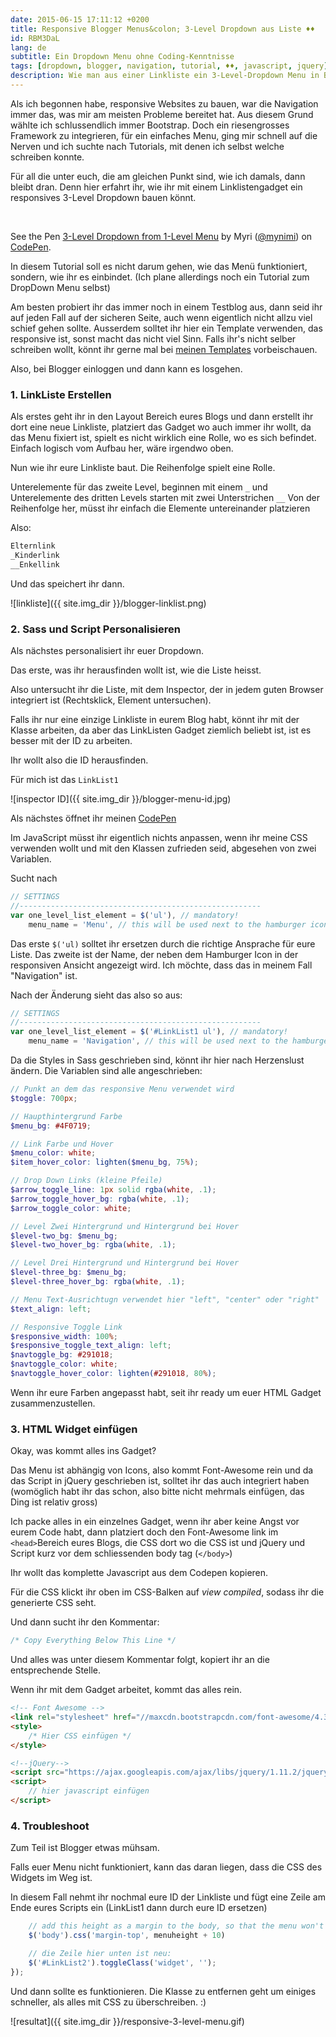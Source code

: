 ```yaml
---
date: 2015-06-15 17:11:12 +0200
title: Responsive Blogger Menus&colon; 3-Level Dropdown aus Liste ♦♦
id: RBM3DaL
lang: de
subtitle: Ein Dropdown Menu ohne Coding-Kenntnisse
tags: [dropdown, blogger, navigation, tutorial, ♦♦, javascript, jquery]
description: Wie man aus einer Linkliste ein 3-Level-Dropdown Menu in Blogger generieren kann.
---
```

Als ich begonnen habe, responsive Websites zu bauen, war die Navigation immer das, was mir am meisten Probleme bereitet hat. Aus diesem Grund wählte ich schlussendlich immer Bootstrap. Doch ein riesengrosses Framework zu integrieren, für ein einfaches Menu, ging mir schnell auf die Nerven und ich suchte nach Tutorials, mit denen ich selbst welche schreiben konnte.

Für all die unter euch, die am gleichen Punkt sind, wie ich damals, dann bleibt dran. Denn hier erfahrt ihr, wie ihr mit einem Linklistengadget ein responsives 3-Level Dropdown bauen könnt.

<br><!-- more -->
<p data-height="304" data-theme-id="7132" data-slug-hash="NPOKYP" data-default-tab="result" data-user="mynimi" class='codepen'>See the Pen <a href='http://codepen.io/mynimi/pen/NPOKYP/'>3-Level Dropdown from 1-Level Menu</a> by Myri (<a href='http://codepen.io/mynimi'>@mynimi</a>) on <a href='http://codepen.io'>CodePen</a>.</p>
<script async src="//assets.codepen.io/assets/embed/ei.js"></script>


In diesem Tutorial soll es nicht darum gehen, wie das Menü funktioniert, sondern, wie ihr es einbindet. (Ich plane allerdings noch ein Tutorial zum DropDown Menu selbst)

Am besten probiert ihr das immer noch in einem Testblog aus, dann seid ihr auf jeden Fall auf der sicheren Seite, auch wenn eigentlich nicht allzu viel schief gehen sollte.
Ausserdem solltet ihr hier ein Template verwenden, das responsive ist, sonst macht das nicht viel Sinn. Falls ihr's nicht selber schreiben wollt, könnt ihr gerne mal bei [meinen Templates](/themes/) vorbeischauen.

Also, bei Blogger einloggen und dann kann es losgehen.

### 1. LinkListe Erstellen

Als erstes geht ihr in den Layout Bereich eures Blogs und dann erstellt ihr dort eine neue Linkliste, platziert das Gadget wo auch immer ihr wollt, da das Menu fixiert ist, spielt es nicht wirklich eine Rolle, wo es sich befindet. Einfach logisch vom Aufbau her, wäre irgendwo oben.

Nun wie ihr eure Linkliste baut. Die Reihenfolge spielt eine Rolle.

Unterelemente für das zweite Level, beginnen mit einem `_` und Unterelemente des dritten Levels starten mit zwei Unterstrichen `__` Von der Reihenfolge her, müsst ihr einfach die Elemente untereinander platzieren

Also:

```html
Elternlink
_Kinderlink
__Enkellink
```

Und das speichert ihr dann.

![linkliste]({{ site.img_dir }}/blogger-linklist.png)

### 2. Sass und Script Personalisieren

Als nächstes personalisiert ihr euer Dropdown.

Das erste, was ihr herausfinden wollt ist, wie die Liste heisst.

Also untersucht ihr die Liste, mit dem Inspector, der in jedem guten Browser integriert ist (Rechtsklick, Element untersuchen).

Falls ihr nur eine einzige Linkliste in eurem Blog habt, könnt ihr mit der Klasse arbeiten, da aber das LinkListen Gadget ziemlich beliebt ist, ist es besser mit der ID zu arbeiten.

Ihr wollt also die ID herausfinden.

Für mich ist das `LinkList1`

![inspector ID]({{ site.img_dir }}/blogger-menu-id.jpg)


Als nächstes öffnet ihr meinen [CodePen](http://codepen.io/mynimi/pen/NPOKYP)

Im JavaScript müsst ihr eigentlich nichts anpassen, wenn ihr meine CSS verwenden wollt und mit den Klassen zufrieden seid, abgesehen von zwei Variablen.

Sucht nach

```js
// SETTINGS
//------------------------------------------------------    
var one_level_list_element = $('ul'), // mandatory!
    menu_name = 'Menu', // this will be used next to the hamburger icon for the toggle Button
```

Das erste `$('ul)` solltet ihr ersetzen durch die richtige Ansprache für eure Liste. Das zweite ist der Name, der neben dem Hamburger Icon in der responsiven Ansicht angezeigt wird. Ich möchte, dass das in meinem Fall "Navigation" ist.

Nach der Änderung sieht das also so aus:

```js
// SETTINGS
//------------------------------------------------------    
var one_level_list_element = $('#LinkList1 ul'), // mandatory!
    menu_name = 'Navigation', // this will be used next to the hamburger icon for the toggle Button
```

Da die Styles in Sass geschrieben sind, könnt ihr hier nach Herzenslust ändern. Die Variablen sind alle angeschrieben:

```scss
// Punkt an dem das responsive Menu verwendet wird
$toggle: 700px;

// Haupthintergrund Farbe
$menu_bg: #4F0719;

// Link Farbe und Hover
$menu_color: white;
$item_hover_color: lighten($menu_bg, 75%);

// Drop Down Links (kleine Pfeile)
$arrow_toggle_line: 1px solid rgba(white, .1);
$arrow_toggle_hover_bg: rgba(white, .1);
$arrow_toggle_color: white;

// Level Zwei Hintergrund und Hintergrund bei Hover
$level-two_bg: $menu_bg;
$level-two_hover_bg: rgba(white, .1);

// Level Drei Hintergrund und Hintergrund bei Hover
$level-three_bg: $menu_bg;
$level-three_hover_bg: rgba(white, .1);

// Menu Text-Ausrichtugn verwendet hier "left", "center" oder "right"
$text_align: left; 

// Responsive Toggle Link
$responsive_width: 100%;
$responsive_toggle_text_align: left;
$navtoggle_bg: #291018;
$navtoggle_color: white;
$navtoggle_hover_color: lighten(#291018, 80%);
```

Wenn ihr eure Farben angepasst habt, seit ihr ready um euer HTML Gadget zusammenzustellen.

### 3. HTML Widget einfügen

Okay, was kommt alles ins Gadget?

Das Menu ist abhängig von Icons, also kommt Font-Awesome rein und da das Script in jQuery geschrieben ist, solltet ihr das auch integriert haben (womöglich habt ihr das schon, also bitte nicht mehrmals einfügen, das Ding ist relativ gross)

Ich packe alles in ein einzelnes Gadget, wenn ihr aber keine Angst vor eurem Code habt, dann platziert doch den Font-Awesome link im `<head>`Bereich eures Blogs, die CSS dort wo die CSS ist und jQuery und Script kurz vor dem schliessenden body tag (`</body>`)

Ihr wollt das komplette Javascript aus dem Codepen kopieren.

Für die CSS klickt ihr oben im CSS-Balken auf _view compiled_, sodass ihr die generierte CSS seht.

Und dann sucht ihr den Kommentar:

```css
/* Copy Everything Below This Line */
```

Und alles was unter diesem Kommentar folgt, kopiert ihr an die entsprechende Stelle.

Wenn ihr mit dem Gadget arbeitet, kommt das alles rein.

```html
<!-- Font Awesome -->
<link rel="stylesheet" href="//maxcdn.bootstrapcdn.com/font-awesome/4.3.0/css/font-awesome.min.css">
<style>
    /* Hier CSS einfügen */
</style>

<!--jQuery-->
<script src="https://ajax.googleapis.com/ajax/libs/jquery/1.11.2/jquery.min.js"></script>
<script>
    // hier javascript einfügen
</script>
```

### 4. Troubleshoot

Zum Teil ist Blogger etwas mühsam.

Falls euer Menu nicht funktioniert, kann das daran liegen, dass die CSS des Widgets im Weg ist.

In diesem Fall nehmt ihr nochmal eure ID der Linkliste und fügt eine Zeile am Ende eures Scripts ein (LinkList1 dann durch eure ID ersetzen)

```js
    // add this height as a margin to the body, so that the menu won't cover everything up.
    $('body').css('margin-top', menuheight + 10)

    // die Zeile hier unten ist neu:
    $('#LinkList2').toggleClass('widget', '');
});
```

Und dann sollte es funktionieren. Die Klasse zu entfernen geht um einiges schneller, als alles mit CSS zu überschreiben. :)

![resultat]({{ site.img_dir }}/responsive-3-level-menu.gif)